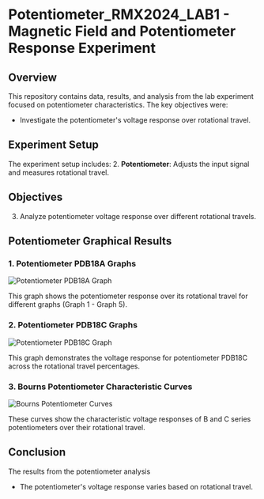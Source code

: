 # Potentiometer_RMX2024_LAB1 - Magnetic Field and Potentiometer Response Experiment

## Overview

This repository contains data, results, and analysis from the lab experiment focused on potentiometer characteristics. The key objectives were:

- Investigate the potentiometer's voltage response over rotational travel.

## Experiment Setup

The experiment setup includes:
2. **Potentiometer**: Adjusts the input signal and measures rotational travel.

## Objectives

3. Analyze potentiometer voltage response over different rotational travels.

## Potentiometer Graphical Results

### 1. Potentiometer PDB18A Graphs
![Potentiometer PDB18A Graph](./image.png)

This graph shows the potentiometer response over its rotational travel for different graphs (Graph 1 - Graph 5).

### 2. Potentiometer PDB18C Graphs
![Potentiometer PDB18C Graph](./image2.png)

This graph demonstrates the voltage response for potentiometer PDB18C across the rotational travel percentages.

### 3. Bourns Potentiometer Characteristic Curves
![Bourns Potentiometer Curves](./image3.png)

These curves show the characteristic voltage responses of B and C series potentiometers over their rotational travel.


## Conclusion

The results from the potentiometer analysis
- The potentiometer's voltage response varies based on rotational travel.

